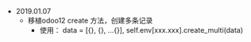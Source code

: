 * 2019.01.07
    * 移植odoo12 create 方法，创建多条记录
      * 使用： data = [{}, {}, ...{}], self.env[xxx.xxx].create_multi(data)
